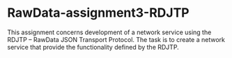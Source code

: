 # RawData-assignment3-RDJTP
This assignment concerns development of a network service using the RDJTP – RawData JSON Transport Protocol. The task is to create
a network service that provide the functionality defined by the RDJTP.
